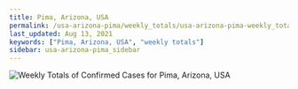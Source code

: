 ```yaml
---
title: Pima, Arizona, USA
permalink: /usa-arizona-pima/weekly_totals/usa-arizona-pima-weekly_totals.html
last_updated: Aug 13, 2021
keywords: ["Pima, Arizona, USA", "weekly totals"]
sidebar: usa-arizona-pima_sidebar
---
```


![Weekly Totals of Confirmed Cases for Pima, Arizona, USA](/covid_tracker/images/graphs/usa-arizona-pima-weekly_totals_graph.png)
